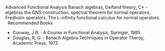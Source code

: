 ---
---
Advanced Functional Analysis
Banach algebras, Gelfand theory, C* - algebras the GNS construction, spectral
theorem for normal operators, Fredholm operators. The L-infinity functional
calculus for normal operators.
 
Recommended Books

* Conway, J.B. : A Course in Functional Analysis, Springer, 1985.
* Douglas, R. G. : Banach Algebra Techniques in Operator Theroy, Academic
  Press, 1972.

